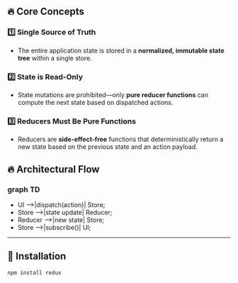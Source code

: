 ## 🔥 Core Concepts  
### 1️⃣ **Single Source of Truth**  
- The entire application state is stored in a **normalized, immutable state tree** within a single store.  

### 2️⃣ **State is Read-Only**  
- State mutations are prohibited—only **pure reducer functions** can compute the next state based on dispatched actions.  

### 3️⃣ **Reducers Must Be Pure Functions**  
- Reducers are **side-effect-free** functions that deterministically return a new state based on the previous state and an action payload.  

## 🔥 Architectural Flow  

### graph TD
  - UI -->|dispatch(action)| Store;
  - Store -->|state update| Reducer;
  - Reducer -->|new state| Store;
  - Store -->|subscribe()| UI;

---

## 🚀 Installation  
```sh
npm install redux

